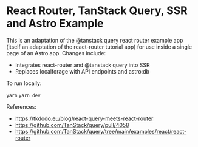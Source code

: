 # React Router, TanStack Query, SSR and Astro Example

This is an adaptation of the @tanstack query react router example app (itself an adaptation of the react-router tutorial app) for use inside a single page of an Astro app. Changes include:

- Integrates react-router and @tanstack query into SSR
- Replaces localforage with API endpoints and astro:db

To run locally:

`yarn`
`yarn dev`

References:

- https://tkdodo.eu/blog/react-query-meets-react-router
- https://github.com/TanStack/query/pull/4058
- https://github.com/TanStack/query/tree/main/examples/react/react-router
